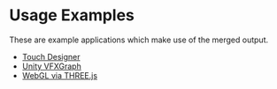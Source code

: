 # Usage Examples

These are example applications which make use of the merged output.

* [Touch Designer](./td)
* [Unity VFXGraph](./Unity)
* [WebGL via THREE.js](./threejs)